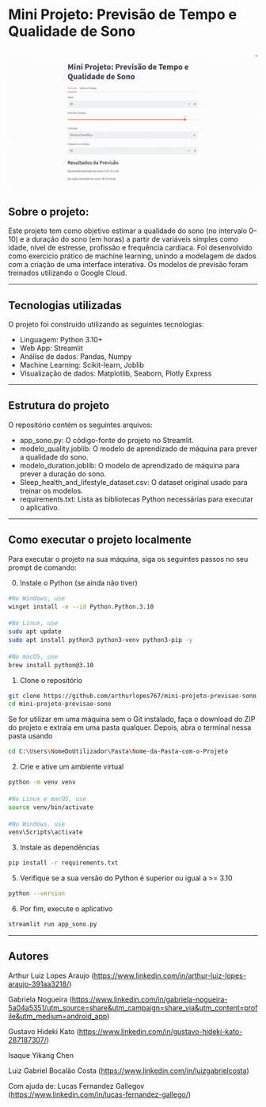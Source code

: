 # Mini Projeto: Previsão de Tempo e Qualidade de Sono

![Mini projeto de qualidade do sono](gif-mini-projeto-qualidade-de-sono.gif)

## Sobre o projeto:
Este projeto tem como objetivo estimar a qualidade do sono (no intervalo 0–10) e a duração do sono (em horas) a partir de variáveis simples como idade, nível de estresse, profissão e frequência cardíaca. Foi desenvolvido como exercício prático de machine learning, unindo a modelagem de dados com a criação de uma interface interativa. Os modelos de previsão foram treinados utilizando o Google Cloud.

---

## Tecnologias utilizadas
O projeto foi construído utilizando as seguintes tecnologias:
- Linguagem: Python 3.10+
- Web App: Streamlit
- Análise de dados: Pandas, Numpy
- Machine Learning: Scikit-learn, Joblib
- Visualização de dados: Matplotlib, Seaborn, Plotly Express

---

## Estrutura do projeto
O repositório contém os seguintes arquivos:
- app_sono.py: O código-fonte do projeto no Streamlit.
- modelo_quality.joblib: O modelo de aprendizado de máquina para prever a qualidade do sono.
- modelo_duration.joblib: O modelo de aprendizado de máquina para prever a duração do sono.
- Sleep_health_and_lifestyle_dataset.csv: O dataset original usado para treinar os modelos.
- requirements.txt: Lista as bibliotecas Python necessárias para executar o aplicativo.

---

## Como executar o projeto localmente
Para executar o projeto na sua máquina, siga os seguintes passos no seu prompt de comando:

0. Instale o Python (se ainda não tiver)
```bash
#No Windows, use
winget install -e --id Python.Python.3.10

#No Linux, use
sudo apt update
sudo apt install python3 python3-venv python3-pip -y

#No macOS, use
brew install python@3.10
```
  
1. Clone o repositório

```bash
git clone https://github.com/arthurlopes767/mini-projeto-previsao-sono.git
cd mini-projeto-previsao-sono
```

Se for utilizar em uma máquina sem o Git instalado, faça o download do ZIP do projeto e extraia em uma pasta qualquer. Depois, abra o terminal nessa pasta usando
```bash
cd C:\Users\NomeDoUtilizador\Pasta\Nome-da-Pasta-com-o-Projeto
```

2. Crie e ative um ambiente virtual

```bash
python -m venv venv

#No Linux e macOS, use
source venv/bin/activate

#No Windows, use
venv\Scripts\activate
```

3. Instale as dependências

```bash
pip install -r requirements.txt
```

5. Verifique se a sua versão do Python é superior ou igual a >= 3.10
```bash
python --version
```

6. Por fim, execute o aplicativo

```bash
streamlit run app_sono.py
```

---

## Autores
 
Arthur Luiz Lopes Araujo (https://www.linkedin.com/in/arthur-luiz-lopes-araujo-391aa3218/)

Gabriela Nogueira (https://www.linkedin.com/in/gabriela-nogueira-5a04a5351/utm_source=share&utm_campaign=share_via&utm_content=profile&utm_medium=android_app)

Gustavo Hideki Kato (https://www.linkedin.com/in/gustavo-hideki-kato-287187307/)

Isaque Yikang Chen

Luiz Gabriel Bocalão Costa (https://www.linkedin.com/in/luizgabrielcosta)


Com ajuda de: Lucas Fernandez Gallegov (https://www.linkedin.com/in/lucas-fernandez-gallego/)









